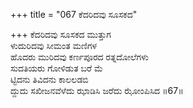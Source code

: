 +++
title = "067 ಕೆದರಿದವು ಸೂಸಕದ"

+++
ಕೆದರಿದವು ಸೂಸಕದ ಮುತ್ತುಗ   
ಳುದುರಿದವು ಸೀಮಂತ ಮಣಿಗಳ   
ಹೊದರು ಮುರಿದವು ಕರ್ಣಪೂರದ ರತ್ನದೋಲೆಗಳು   
ಸುದತಿಯರು ಗೋಳಿಡುತ ಬರೆ ಮೆ  
ಟ್ಟಿದನು ತಿವಿದನು ಕಾಲಲಡಬಿ  
ದ್ದುದು ಸಖೀಜನವೆಳೆದು ಝಾಡಿಸಿ ಜರೆದು ಝೋಂಪಿಸಿದ     ॥67॥